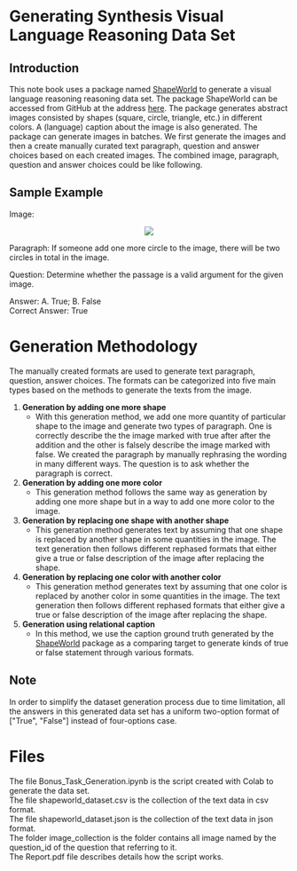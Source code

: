 # Generating Synthesis Visual Language Reasoning Data Set
## Introduction
This note book uses a package named [ShapeWorld](https://github.com/AlexKuhnle/ShapeWorld) to generate a visual language reasoning reasoning data set. The package ShapeWorld can be accessed from GitHub at the address [here](https://github.com/AlexKuhnle/ShapeWorld). The package generates abstract images consisted by shapes (square, circle, triangle, etc.) in different colors. A (language) caption about the image is also generated. The package can generate images in batches. We first generate the images and then a create manually curated text paragraph, question and answer choices based on each created images. The combined image, paragraph, question and answer choices could be like following.
## Sample Example
Image:  
<p align="center"> 
<img src="https://rawgit.com/AlexKuhnle/ShapeWorld/master/examples/agreement/existential-colfree/world-0.png">
</p>  

Paragraph: If someone add one more circle to the image, there will be two circles in total in the image.  

Question: Determine whether the passage is a valid argument for the given image.  

Answer: A. True; B. False  
Correct Answer: True

# Generation Methodology 
The manually created formats are used to generate text paragraph, question, answer choices. The formats can be categorized into five main types based on the methods to generate the texts from the image. 
1. **Generation by adding one more shape**
      * With this generation method, we add one more quantity of particular shape to the image and generate two types of paragraph. One is correctly describe the the image marked with true after after the addition and the other is falsely describe the image marked with false. We created the paragraph by manually rephrasing the wording in many different ways. The question is to ask whether the paragraph is correct.
2. **Generation by adding one more color**
      * This generation method follows the same way as generation by adding one more shape but in a way to add one more color to the image.
3. **Generation by replacing one shape with another shape**
      * This generation method generates text by assuming that one shape is replaced by another shape in some quantities in the image. The text generation then follows different rephased formats that either give a true or false description of the image after replacing the shape.
4. **Generation by replacing one color with another color**
      * This generation method generates text by assuming that one color is replaced by another color in some quantities in the image. The text generation then follows different rephased formats that either give a true or false description of the image after replacing the shape.
5. **Generation using relational caption**
      * In this method, we use the caption ground truth generated by the [ShapeWorld](https://github.com/AlexKuhnle/ShapeWorld) package as a comparing target to generate kinds of true or false statement through various formats.

##  Note
In order to simplify the dataset generation process due to time limitation, all the answers in this generated data set has a uniform two-option format of ["True", "False"] instead of four-options case.  


# Files
The file Bonus_Task_Generation.ipynb is the script created with Colab to generate the data set.  
The file shapeworld_dataset.csv is the collection of the text data in csv format.  
The file shapeworld_dataset.json is the collection of the text data in json format.  
The folder image_collection is the folder contains all image named by the question_id of the question that referring to it.  
The Report.pdf file describes details how the script works.  
